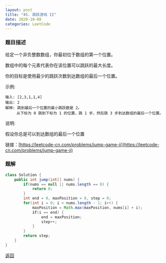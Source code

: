 ```yaml
---
layout: post
title: "45. 跳跃游戏 II"
date: 2020-10-08
categories: LeetCode
---
```


### **题目描述** 
给定一个非负整数数组，你最初位于数组的第一个位置。

数组中的每个元素代表你在该位置可以跳跃的最大长度。

你的目标是使用最少的跳跃次数到达数组的最后一个位置。

示例:
```
输入: [2,3,1,1,4]
输出: 2
解释: 跳到最后一个位置的最小跳跃数是 2。
     从下标为 0 跳到下标为 1 的位置，跳 1 步，然后跳 3 步到达数组的最后一个位置。
```
说明:

假设你总是可以到达数组的最后一个位置


链接：[https://leetcode-cn.com/problems/jump-game-ii](https://leetcode-cn.com/problems/jump-game-ii)



### **题解**
``` java
class Solution {
    public int jump(int[] nums) {
        if(nums == null || nums.length == 0) {
            return 0;
        }
        int end = 0, maxPosition = 0, step = 0;
        for(int i = 0; i < nums.length - 1; i++) {
            maxPosition = Math.max(maxPosition, nums[i] + i);
            if(i == end) {
                end = maxPosition;
                step++;
            }
        }
        return step;
    }
}
```


[返回](https://maxwell-blog.cn/leetcode/2020/10/08/leetcode.html)
